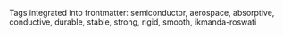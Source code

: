 Tags integrated into frontmatter: semiconductor, aerospace, absorptive, conductive, durable, stable, strong, rigid, smooth, ikmanda-roswati